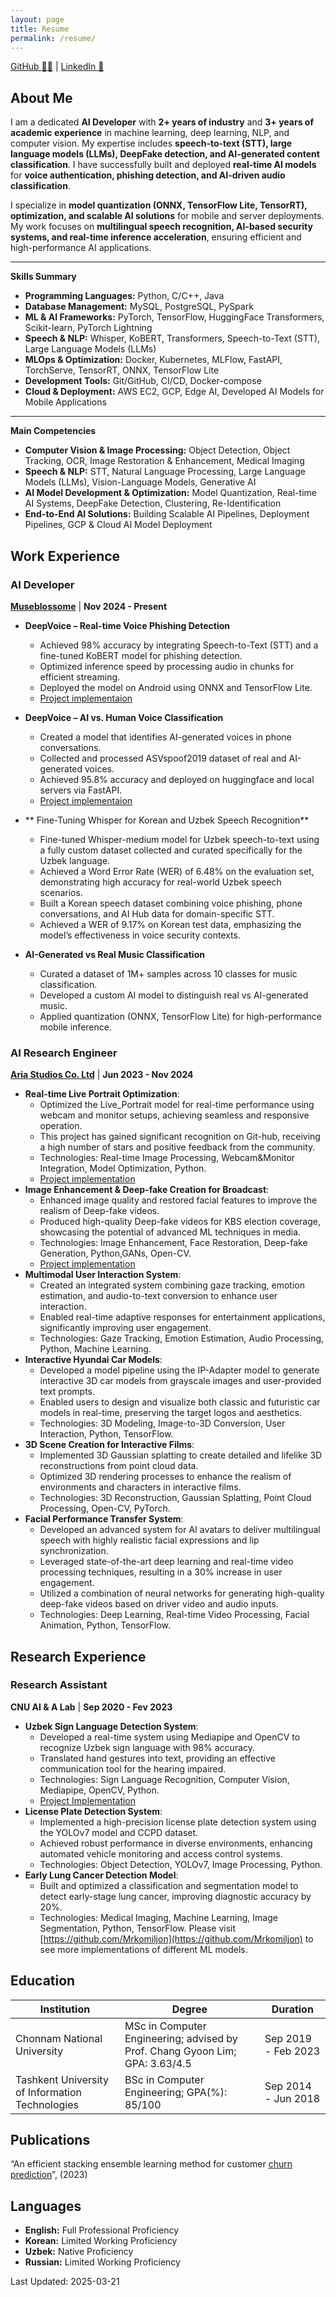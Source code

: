 ```yaml
---
layout: page
title: Resume
permalink: /resume/
---
```


[GitHub 🐱‍💻](https://github.com/Mrkomiljon) &#124;  [LinkedIn 🔗](https://www.linkedin.com/in/komiljon-mukhammadiev/)

## About Me

I am a dedicated **AI Developer** with **2+ years of industry** and **3+ years of academic experience** in machine learning, deep learning, NLP, and computer vision. My expertise includes **speech-to-text (STT), large language models (LLMs), DeepFake detection, and AI-generated content classification**. I have successfully built and deployed **real-time AI models** for **voice authentication, phishing detection, and AI-driven audio classification**.

I specialize in **model quantization (ONNX, TensorFlow Lite, TensorRT), optimization, and scalable AI solutions** for mobile and server deployments. My work focuses on **multilingual speech recognition, AI-based security systems, and real-time inference acceleration**, ensuring efficient and high-performance AI applications.

---

**Skills Summary**

- **Programming Languages:** Python, C/C++, Java  
- **Database Management:** MySQL, PostgreSQL, PySpark  
- **ML & AI Frameworks:** PyTorch, TensorFlow, HuggingFace Transformers, Scikit-learn, PyTorch Lightning  
- **Speech & NLP:** Whisper, KoBERT, Transformers, Speech-to-Text (STT), Large Language Models (LLMs)  
- **MLOps & Optimization:** Docker, Kubernetes, MLFlow, FastAPI, TorchServe, TensorRT, ONNX, TensorFlow Lite  
- **Development Tools:** Git/GitHub, CI/CD, Docker-compose  
- **Cloud & Deployment:** AWS EC2, GCP, Edge AI, Developed AI Models for Mobile Applications

---
**Main Competencies**

- **Computer Vision & Image Processing:** Object Detection, Object Tracking, OCR, Image Restoration & Enhancement, Medical Imaging  
- **Speech & NLP:** STT, Natural Language Processing, Large Language Models (LLMs), Vision-Language Models, Generative AI  
- **AI Model Development & Optimization:** Model Quantization, Real-time AI Systems, DeepFake Detection, Clustering, Re-Identification  
- **End-to-End AI Solutions:** Building Scalable AI Pipelines, Deployment Pipelines, GCP & Cloud AI Model Deployment 
  
## Work Experience

### **AI Developer**
**[Museblossome](https://info.museblossom.com/)** | **Nov 2024 - Present**

- **DeepVoice – Real-time Voice Phishing Detection**  
  - Achieved 98% accuracy by integrating Speech-to-Text (STT) and a fine-tuned KoBERT model for phishing detection.  
  - Optimized inference speed by processing audio in chunks for efficient streaming.  
  - Deployed the model on Android using ONNX and TensorFlow Lite.
  - [Project implementaion](https://github.com/Mrkomiljon/DEEPVOICE)

- **DeepVoice – AI vs. Human Voice Classification**  
  - Created a model that identifies AI-generated voices in phone conversations.  
  - Collected and processed ASVspoof2019 dataset of real and AI-generated voices.  
  - Achieved 95.8% accuracy and deployed on huggingface and local servers via FastAPI.
  - [Project implementaion](https://huggingface.co/Mrkomiljon/DeepVoiceGuard)

- ** Fine-Tuning Whisper for Korean and Uzbek Speech Recognition**  
  - Fine-tuned Whisper-medium model for Uzbek speech-to-text using a fully custom dataset collected and curated specifically for the Uzbek language.  
  - Achieved a Word Error Rate (WER) of 6.48% on the evaluation set, demonstrating high accuracy for real-world Uzbek speech scenarios.  
  - Built a Korean speech dataset combining voice phishing, phone conversations, and AI Hub data for domain-specific STT.
  - Achieved a WER of 9.17% on Korean test data, emphasizing the model’s effectiveness in voice security contexts.  

- **AI-Generated vs Real Music Classification**  
  - Curated a dataset of 1M+ samples across 10 classes for music classification.  
  - Developed a custom AI model to distinguish real vs AI-generated music.  
  - Applied quantization (ONNX, TensorFlow Lite) for high-performance mobile inference.  


### AI Research Engineer

**[Aria Studios Co. Ltd](https://showaria.com/)** &#124; **Jun 2023 - Nov 2024**

- **Real-time Live Portrait Optimization**:
    - Optimized the Live_Portrait model for real-time performance using webcam and monitor setups, achieving seamless and responsive operation.
    - This project has gained significant recognition on Git-hub, receiving a high number of stars and positive feedback from the community.
    - Technologies: Real-time Image Processing, Webcam&Monitor Integration, Model Optimization, Python.
    - [Project implementation](https://github.com/Mrkomiljon/Live_Portrait_Monitor)
- **Image Enhancement & Deep-fake Creation for Broadcast**:
    - Enhanced image quality and restored facial features to improve the realism of Deep-fake videos.
    - Produced high-quality Deep-fake videos for KBS election coverage, showcasing the potential of advanced ML techniques in media.
    - Technologies: Image Enhancement, Face Restoration, Deep-fake Generation, Python,GANs,  Open-CV.
    - [Project implementation](https://www.youtube.com/live/CGbvG8S7HHo)
- **Multimodal User Interaction System**:
    - Created an integrated system combining gaze tracking, emotion estimation, and audio-to-text conversion to enhance user interaction.
    - Enabled real-time adaptive responses for entertainment applications, significantly improving user engagement.
    - Technologies: Gaze Tracking, Emotion Estimation, Audio Processing, Python, Machine Learning.
- **Interactive Hyundai Car Models**:
    - Developed a model pipeline using the IP-Adapter model to generate interactive 3D car models from grayscale images and user-provided text prompts.
    - Enabled users to design and visualize both classic and futuristic car models in real-time, preserving the target logos and aesthetics.
    - Technologies: 3D Modeling, Image-to-3D Conversion, User Interaction, Python, TensorFlow.
- **3D Scene Creation for Interactive Films**:
    - Implemented 3D Gaussian splatting to create detailed and lifelike 3D reconstructions from point cloud data.
    - Optimized 3D rendering processes to enhance the realism of environments and characters in interactive films.
    - Technologies: 3D Reconstruction, Gaussian Splatting, Point Cloud Processing, Open-CV, PyTorch.
- **Facial Performance Transfer System**:
    - Developed an advanced system for AI avatars to deliver multilingual speech with highly realistic facial expressions and lip synchronization.
    - Leveraged state-of-the-art deep learning and real-time video processing techniques, resulting in a 30% increase in user engagement.
    - Utilized a combination of neural networks for generating high-quality deep-fake videos based on driver video and audio inputs.
    - Technologies: Deep Learning, Real-time Video Processing, Facial Animation, Python, TensorFlow.

## Research Experience

### Research Assistant

**CNU AI & A Lab** &#124; **Sep 2020 - Fev 2023**

- **Uzbek Sign Language Detection System**:
    -   Developed a real-time system using Mediapipe and OpenCV to recognize Uzbek sign language with 98% accuracy.
    -   Translated hand gestures into text, providing an effective communication tool for the hearing impaired.
    -   Technologies: Sign Language Recognition, Computer Vision, Mediapipe, OpenCV, Python.
    -   [Project Implementation](https://github.com/Mrkomiljon/uzbek-sign-language) 
- **License Plate Detection System**:
    -   Implemented a high-precision license plate detection system using the YOLOv7 model and CCPD dataset.
    -   Achieved robust performance in diverse environments, enhancing automated vehicle monitoring and access control systems.
    -   Technologies: Object Detection, YOLOv7, Image Processing, Python.
- **Early Lung Cancer Detection Model**:
    -   Built and optimized a classification and segmentation model to detect early-stage lung cancer, improving diagnostic accuracy by 20%.
    -   Technologies: Medical Imaging, Machine Learning, Image Segmentation, Python, TensorFlow.
Please visit [https://github.com/Mrkomiljon](https://github.com/Mrkomiljon) to see more implementations of different ML models.


## Education

| **Institution**                                 | **Degree**                                                                | **Duration**        |
| ----------------------------------------------- | ------------------------------------------------------------------------- | ------------------- |
| Chonnam National University                               | MSc in Computer Engineering; advised by Prof. Chang Gyoon Lim; GPA: 3.63/4.5 | Sep 2019 - Feb 2023 |
| Tashkent University of Information Technologies | BSc in Computer Engineering; GPA(%): 85/100                               | Sep 2014 - Jun 2018 |

## Publications
 “An efficient stacking ensemble learning method for customer [churn prediction](https://github.com/Mrkomiljon/Churn-prediction)”, (2023)


## Languages

- **English:** Full Professional Proficiency 
- **Korean:** Limited Working Proficiency 
- **Uzbek:** Native Proficiency
- **Russian:** Limited Working Proficiency

Last Updated: 2025-03-21
